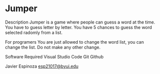 # Jumper
Description
Jumper is a game where people can guess a word at the time. You have to guess letter by letter.
You have 5 chances to guess the word selected radomly from a list. 

For programers
You are just allowed to change the word list, you can change the list.
Do not make any other change.

Software Required
Visual Studio Code
Git
Github

Javier Espinoza
esp21017@byui.edu
